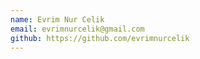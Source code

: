 ```yaml
---
name: Evrim Nur Celik
email: evrimnurcelik@gmail.com
github: https://github.com/evrimnurcelik
---
```

